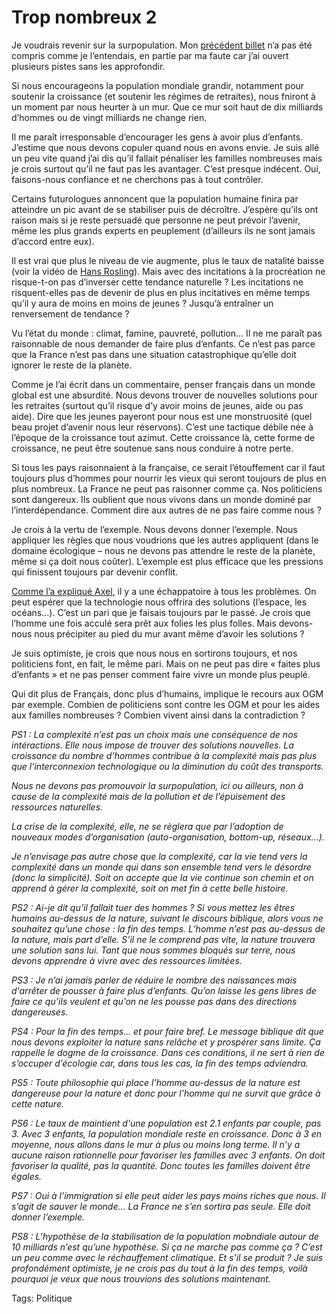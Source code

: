 # Trop nombreux 2

Je voudrais revenir sur la surpopulation. Mon [précédent billet](/2006/10/19/trop-nombreux/) n’a pas été compris comme je l’entendais, en partie par ma faute car j’ai ouvert plusieurs pistes sans les approfondir.

Si nous encourageons la population mondiale grandir, notamment pour soutenir la croissance (et soutenir les régimes de retraites), nous fniront à un moment par nous heurter à un mur. Que ce mur soit haut de dix milliards d’hommes ou de vingt milliards ne change rien.

Il me paraît irresponsable d’encourager les gens à avoir plus d’enfants. J’estime que nous devons copuler quand nous en avons envie. Je suis allé un peu vite quand j’ai dis qu’il fallait pénaliser les familles nombreuses mais je crois surtout qu’il ne faut pas les avantager. C’est presque indécent. Oui, faisons-nous confiance et ne cherchons pas à tout contrôler.

Certains futurologues annoncent que la population humaine finira par atteindre un pic avant de se stabiliser puis de décroître. J’espère qu’ils ont raison mais si je reste persuadé que personne ne peut prévoir l’avenir, même les plus grands experts en peuplement (d’ailleurs ils ne sont jamais d’accord entre eux).

Il est vrai que plus le niveau de vie augmente, plus le taux de natalité baisse (voir la vidéo de [Hans Rosling](/2006/10/11/les-problemes-globaux-existent-ils/)). Mais avec des incitations à la procréation ne risque-t-on pas d’inverser cette tendance naturelle ? Les incitations ne risquent-elles pas de devenir de plus en plus incitatives en même temps qu’il y aura de moins en moins de jeunes ? Jusqu’à entraîner un renversement de tendance ?

Vu l’état du monde : climat, famine, pauvreté, pollution… Il ne me paraît pas raisonnable de nous demander de faire plus d’enfants. Ce n’est pas parce que la France n’est pas dans une situation catastrophique qu’elle doit ignorer le reste de la planète.

Comme je l’ai écrit dans un commentaire, penser français dans un monde global est une absurdité. Nous devons trouver de nouvelles solutions pour les retraites (surtout qu’il risque d’y avoir moins de jeunes, aide ou pas aide). Dire que les jeunes payeront pour nous est une monstruosité (quel beau projet d’avenir nous leur réservons). C’est une tactique débile née à l’époque de la croissance tout azimut. Cette croissance là, cette forme de croissance, ne peut être soutenue sans nous conduire à notre perte.

Si tous les pays raisonnaient à la française, ce serait l’étouffement car il faut toujours plus d’hommes pour nourrir les vieux qui seront toujours de plus en plus nombreux. La France ne peut pas raisonner comme ça. Nos politiciens sont dangereux. Ils oublient que nous vivons dans un monde dominé par l’interdépendance. Comment dire aux autres de ne pas faire comme nous ?

Je crois à la vertu de l’exemple. Nous devons donner l’exemple. Nous appliquer les règles que nous voudrions que les autres appliquent (dans le domaine écologique – nous ne devons pas attendre le reste de la planète, même si ça doit nous coûter). L’exemple est plus efficace que les pressions qui finissent toujours par devenir conflit.

[Comme l’a expliqué Axel](/2006/10/19/trop-nombreux/#comment-2011), il y a une échappatoire à tous les problèmes. On peut espérer que la technologie nous offrira des solutions (l’espace, les océans…). C’est un pari que je faisais toujours par le passé. Je crois que l’homme une fois acculé sera prêt aux folies les plus folles. Mais devons-nous nous précipiter au pied du mur avant même d’avoir les solutions ?

Je suis optimiste, je crois que nous nous en sortirons toujours, et nos politiciens font, en fait, le même pari. Mais on ne peut pas dire « faites plus d’enfants » et ne pas penser comment faire vivre un monde plus peuplé.

Qui dit plus de Français, donc plus d’humains, implique le recours aux OGM par exemple. Combien de politiciens sont contre les OGM et pour les aides aux familles nombreuses ? Combien vivent ainsi dans la contradiction ?

*PS1 : La complexité n’est pas un choix mais une conséquence de nos intéractions. Elle nous impose de trouver des solutions nouvelles. La croissance du nombre d’hommes contribue à la complexité mais pas plus que l’interconnexion technologique ou la diminution du coût des transports.*

*Nous ne devons pas promouvoir la surpopulation, ici ou ailleurs, non à cause de la complexité mais de la pollution et de l’épuisement des ressources naturelles.*

*La crise de la complexité, elle, ne se règlera que par l’adoption de nouveaux modes d’organisation (auto-organisation, bottom-up, réseaux…).*

*Je n’envisage pas autre chose que la complexité, car la vie tend vers la complexité dans un monde qui dans son ensemble tend vers le désordre (donc la simplicité). Soit on accepte que la vie continue son chemin et on apprend à gérer la complexité, soit on met fin à cette belle histoire.*

*PS2 : Ai-je dit qu’il fallait tuer des hommes ? Si vous mettez les êtres humains au-dessus de la nature, suivant le discours biblique, alors vous ne souhaitez qu’une chose : la fin des temps. L’homme n’est pas au-dessus de la nature, mais part d’elle. S’il ne le comprend pas vite, la nature trouvera une solution sans lui. Tant que nous sommes bloqués sur terre, nous devons apprendre à vivre avec des ressources limitées.*

*PS3 : Je n’ai jamais parler de réduire le nombre des naissances mais d'arrêter de pousser à faire plus d’enfants. Qu’on laisse les gens libres de faire ce qu’ils veulent et qu’on ne les pousse pas dans des directions dangereuses.*

*PS4 : Pour la fin des temps… et pour faire bref. Le message biblique dit que nous devons exploiter la nature sans relâche et y prospérer sans limite. Ça rappelle le dogme de la croissance. Dans ces conditions, il ne sert à rien de s’occuper d’écologie car, dans tous les cas, la fin des temps adviendra.*

*PS5 : Toute philosophie qui place l’homme au-dessus de la nature est dangereuse pour la nature et donc pour l’homme qui ne survit que grâce à cette nature.*

*PS6 : Le taux de maintient d'une population est 2.1 enfants par couple, pas 3. Avec 3 enfants, la population mondiale reste en croissance. Donc à 3 en moyenne, nous allons dans le mur à plus ou moins long terme. Il n’y a aucune raison rationnelle pour favoriser les familles avec 3 enfants. On doit favoriser la qualité, pas la quantité. Donc toutes les familles doivent être égales.*

*PS7 : Oui à l’immigration si elle peut aider les pays moins riches que nous. Il s’agit de sauver le monde… La France ne s’en sortira pas seule. Elle doit donner l’exemple.*

*PS8 : L’hypothèse de la stabilisation de la population mobndiale autour de 10 milliards n’est qu’une hypothèse. Si ça ne marche pas comme ça ? C’est un peu comme avec le réchauffement climatique. Et s’il se produit ? Je suis profondément optimiste, je ne crois pas du tout à la fin des temps, voilà pourquoi je veux que nous trouvions des solutions maintenant.*

Tags: Politique